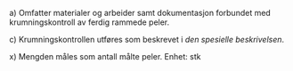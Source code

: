 a) Omfatter materialer og arbeider samt dokumentasjon forbundet med krumningskontroll av ferdig rammede peler.

c) Krumningskontrollen utføres som beskrevet i *den spesielle beskrivelsen*.

x) Mengden måles som antall målte peler. Enhet: stk

